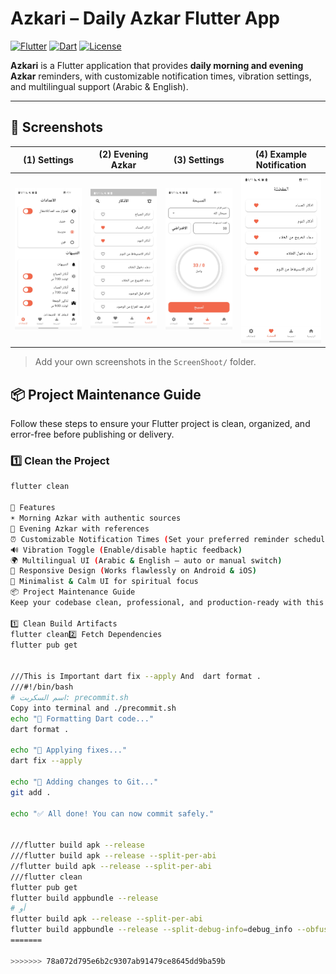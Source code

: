 # Azkari – Daily Azkar Flutter App

[![Flutter](https://img.shields.io/badge/Flutter-3.16.8-blue?logo=flutter&logoColor=white)](https://flutter.dev/)
[![Dart](https://img.shields.io/badge/Dart-3.2.5-blue?logo=dart&logoColor=white)](https://dart.dev/)
[![License](https://img.shields.io/badge/License-MIT-green)](LICENSE)

**Azkari** is a Flutter application that provides **daily morning and evening Azkar** reminders, with customizable notification times, vibration settings, and multilingual support (Arabic & English).  

---

## 📸 Screenshots

| (1) Settings | (2) Evening Azkar | (3) Settings | (4) Example Notification |
|------------------|-----------------|--------------|--------------------------|
| ![Morning](https://github.com/CS2487/Azkari/blob/main/assets/ScreenShoot/Screenshot%20(1).jpg?raw=true) | ![Evening](https://github.com/CS2487/Azkari/blob/main/assets/ScreenShoot/Screenshot%20(2).jpg?raw=true) | ![Settings](https://github.com/CS2487/Azkari/blob/main/assets/ScreenShoot/Screenshot%20(3).jpg?raw=true) | ![Notification](https://github.com/CS2487/Azkari/blob/main/assets/ScreenShoot/Screenshot%20(4).jpg?raw=true) |

> Add your own screenshots in the `ScreenShoot/` folder.


## 📦 Project Maintenance Guide

Follow these steps to ensure your Flutter project is clean, organized, and error-free before publishing or delivery.

### 1️⃣ Clean the Project
```bash
flutter clean

🚀 Features
☀️ Morning Azkar with authentic sources
🌙 Evening Azkar with references
⏰ Customizable Notification Times (Set your preferred reminder schedule)
🔊 Vibration Toggle (Enable/disable haptic feedback)
🌍 Multilingual UI (Arabic & English — auto or manual switch)
📱 Responsive Design (Works flawlessly on Android & iOS)
🧘 Minimalist & Calm UI for spiritual focus
📦 Project Maintenance Guide
Keep your codebase clean, professional, and production-ready with this maintenance checklist.

1️⃣ Clean Build Artifacts
flutter clean2️⃣ Fetch Dependencies
flutter pub get


///This is Important dart fix --apply And  dart format .
///#!/bin/bash
# اسم السكربت: precommit.sh
Copy into terminal and ./precommit.sh
echo "🔹 Formatting Dart code..."
dart format .

echo "🔹 Applying fixes..."
dart fix --apply

echo "🔹 Adding changes to Git..."
git add .

echo "✅ All done! You can now commit safely."


///flutter build apk --release
///flutter build apk --release --split-per-abi
//flutter build apk --release --split-per-abi
///flutter clean
flutter pub get
flutter build appbundle --release
# أو
flutter build apk --release --split-per-abi
flutter build appbundle --release --split-debug-info=debug_info --obfuscate
=======

>>>>>>> 78a072d795e6b2c9307ab91479ce8645dd9ba59b



